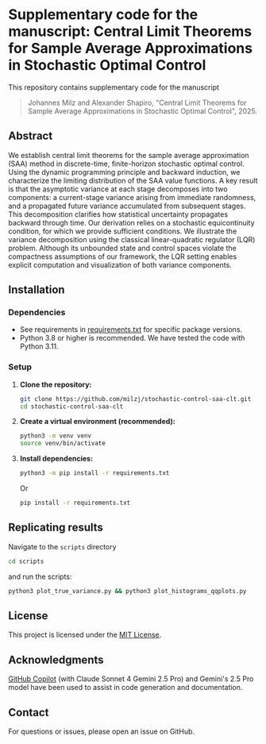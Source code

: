 # Supplementary code for the manuscript: Central Limit Theorems for Sample Average Approximations in Stochastic Optimal Control

This repository contains supplementary code for the manuscript
> Johannes Milz and Alexander Shapiro, "Central Limit Theorems for Sample Average Approximations in Stochastic Optimal Control", 2025.

## Abstract

We establish central limit theorems for the sample average approximation (SAA) method in discrete-time, finite-horizon stochastic optimal control. Using the dynamic programming principle and backward induction, we characterize the limiting distribution of the SAA value functions. A key result is that the asymptotic variance at each stage decomposes into two components: a current-stage variance arising from immediate randomness, and a propagated future variance accumulated from subsequent stages. This decomposition clarifies how statistical uncertainty propagates backward through time. Our derivation relies on a stochastic equicontinuity condition, for which we provide sufficient conditions. We illustrate the variance decomposition using the classical linear-quadratic regulator (LQR) problem. Although its unbounded state and control spaces violate the compactness assumptions of our framework, the LQR setting enables explicit computation and visualization of both variance components.

## Installation

### Dependencies
- See requirements in [requirements.txt](requirements.txt) for specific package versions.
- Python 3.8 or higher is recommended. We have tested the code with Python 3.11.

### Setup

1. **Clone the repository:**
   ```bash
   git clone https://github.com/milzj/stochastic-control-saa-clt.git
   cd stochastic-control-saa-clt
   ```

2. **Create a virtual environment (recommended):**
   ```bash
   python3 -m venv venv
   source venv/bin/activate 
   ```

3. **Install dependencies:**
   ```bash
   python3 -m pip install -r requirements.txt
   ```
   Or 
   ```bash
   pip install -r requirements.txt
   ```

## Replicating results

Navigate to the `scripts` directory 

```bash
cd scripts
```

and run the scripts:

```bash
python3 plot_true_variance.py && python3 plot_histograms_qqplots.py
```

## License

This project is licensed under the [MIT License](LICENSE).

## Acknowledgments

[GitHub Copilot](https://github.com/features/copilot) (with Claude Sonnet 4 Gemini 2.5 Pro) and 
Gemini's 2.5 Pro model have been used to assist in code 
generation and documentation.

## Contact

For questions or issues, please open an issue on GitHub.
